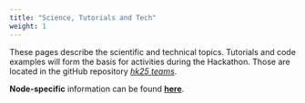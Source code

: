 ```yaml
---
title: "Science, Tutorials and Tech"
weight: 1
---
```


These pages describe the scientific and technical topics.
Tutorials and code examples will form the basis for activities during the Hackathon. Those are located in the gitHub repository [*hk25 teams*](https://github.com/digital-earths-global-hackathon/hk25-teams).

**Node-specific** information can be found [**here**](https://www.wcrp-esmo.org/activities/wcrp-global-km-scale-hackathon-2025#how-to-join).

